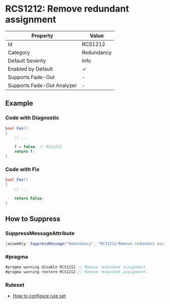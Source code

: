 # RCS1212: Remove redundant assignment

| Property                    | Value      |
| --------------------------- | ---------- |
| Id                          | RCS1212    |
| Category                    | Redundancy |
| Default Severity            | Info       |
| Enabled by Default          | &#x2713;   |
| Supports Fade\-Out          | -          |
| Supports Fade\-Out Analyzer | -          |

## Example

### Code with Diagnostic

```csharp
bool Foo()
{
    // ...

    f = false; // RCS1212
    return f;
}
```

### Code with Fix

```csharp
bool Foo()
{
    // ...

    return false;
}
```

## How to Suppress

### SuppressMessageAttribute

```csharp
[assembly: SuppressMessage("Redundancy", "RCS1212:Remove redundant assignment.", Justification = "<Pending>")]
```

### \#pragma

```csharp
#pragma warning disable RCS1212 // Remove redundant assignment.
#pragma warning restore RCS1212 // Remove redundant assignment.
```

### Ruleset

* [How to configure rule set](../HowToConfigureAnalyzers.md)
